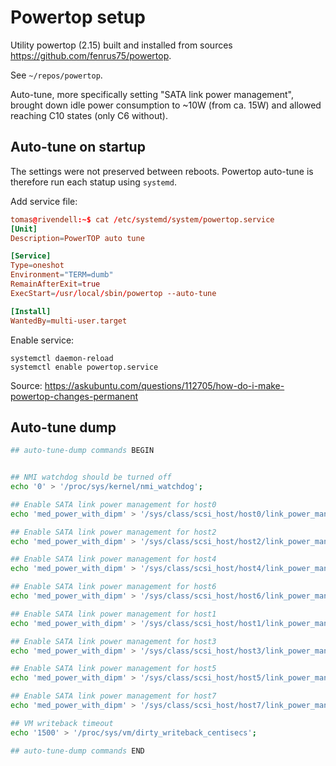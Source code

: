 # Powertop setup

Utility powertop (2.15) built and installed from sources https://github.com/fenrus75/powertop.

See `~/repos/powertop`.

Auto-tune, more specifically setting "SATA link power management", brought down idle power consumption to ~10W (from ca. 15W) and allowed reaching C10 states (only C6 without).

## Auto-tune on startup

The settings were not preserved between reboots. Powertop auto-tune is therefore run each statup using `systemd`.

Add service file:
```conf
tomas@rivendell:~$ cat /etc/systemd/system/powertop.service
[Unit]
Description=PowerTOP auto tune

[Service]
Type=oneshot
Environment="TERM=dumb"
RemainAfterExit=true
ExecStart=/usr/local/sbin/powertop --auto-tune

[Install]
WantedBy=multi-user.target
```

Enable service:
```
systemctl daemon-reload
systemctl enable powertop.service
```


Source: https://askubuntu.com/questions/112705/how-do-i-make-powertop-changes-permanent

## Auto-tune dump

```bash
## auto-tune-dump commands BEGIN


## NMI watchdog should be turned off
echo '0' > '/proc/sys/kernel/nmi_watchdog';

## Enable SATA link power management for host0
echo 'med_power_with_dipm' > '/sys/class/scsi_host/host0/link_power_management_policy';

## Enable SATA link power management for host2
echo 'med_power_with_dipm' > '/sys/class/scsi_host/host2/link_power_management_policy';

## Enable SATA link power management for host4
echo 'med_power_with_dipm' > '/sys/class/scsi_host/host4/link_power_management_policy';

## Enable SATA link power management for host6
echo 'med_power_with_dipm' > '/sys/class/scsi_host/host6/link_power_management_policy';

## Enable SATA link power management for host1
echo 'med_power_with_dipm' > '/sys/class/scsi_host/host1/link_power_management_policy';

## Enable SATA link power management for host3
echo 'med_power_with_dipm' > '/sys/class/scsi_host/host3/link_power_management_policy';

## Enable SATA link power management for host5
echo 'med_power_with_dipm' > '/sys/class/scsi_host/host5/link_power_management_policy';

## Enable SATA link power management for host7
echo 'med_power_with_dipm' > '/sys/class/scsi_host/host7/link_power_management_policy';

## VM writeback timeout
echo '1500' > '/proc/sys/vm/dirty_writeback_centisecs';

## auto-tune-dump commands END
```
